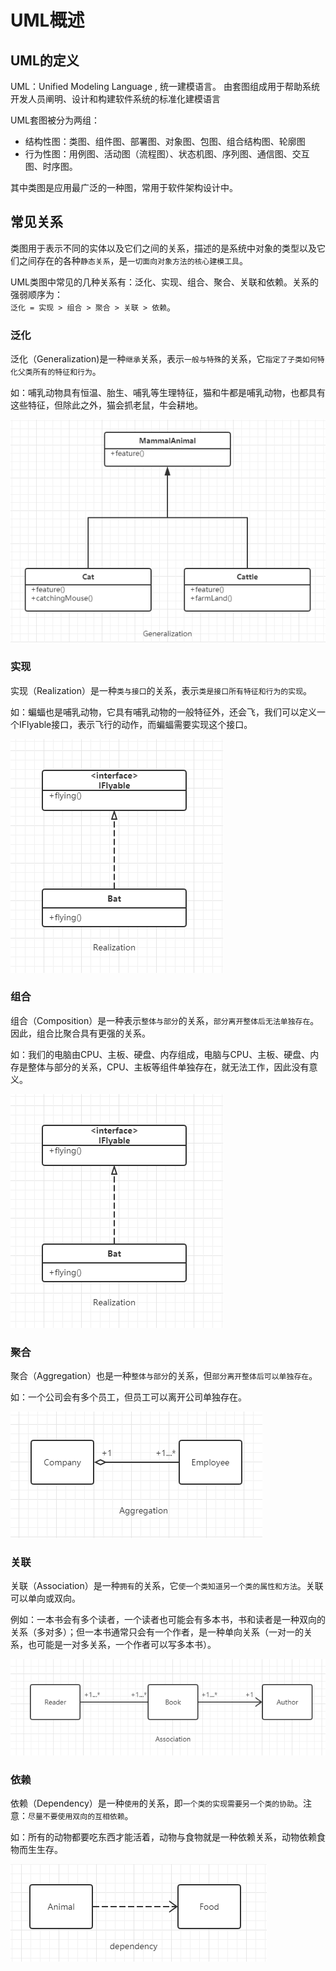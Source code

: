 # UML概述

## UML的定义

UML：Unified Modeling Language , 统一建模语言。 
由套图组成用于帮助系统开发人员阐明、设计和构建软件系统的标准化建模语言

UML套图被分为两组：
- 结构性图：类图、组件图、部署图、对象图、包图、组合结构图、轮廓图
- 行为性图：用例图、活动图（流程图）、状态机图、序列图、通信图、交互图、时序图。

其中类图是应用最广泛的一种图，常用于软件架构设计中。

## 常见关系

类图用于表示不同的实体以及它们之间的关系，描述的是系统中对象的类型以及它们之间存在的各种`静态关系`，是`一切面向对象方法的核心建模工具`。

UML类图中常见的几种关系有：泛化、实现、组合、聚合、关联和依赖。关系的强弱顺序为：  
`泛化 = 实现 > 组合 > 聚合 > 关联 > 依赖`。

### 泛化

泛化（Generalization)是一种`继承`关系，表示`一般与特殊`的关系，它`指定了子类如何特化父类所有的特征和行为`。

如：哺乳动物具有恒温、胎生、哺乳等生理特征，猫和牛都是哺乳动物，也都具有这些特征，但除此之外，猫会抓老鼠，牛会耕地。

![泛化](./imgs/generalization.png)


### 实现

实现（Realization）是一种`类与接口`的关系，表示`类是接口所有特征和行为的实现`。

如：蝙蝠也是哺乳动物，它具有哺乳动物的一般特征外，还会飞，我们可以定义一个IFlyable接口，表示飞行的动作，而蝙蝠需要实现这个接口。

![实现](./imgs/realization.png)

### 组合

组合（Composition）是一种表示`整体与部分`的关系，`部分离开整体后无法单独存在`。因此，组合比聚合具有更强的关系。

如：我们的电脑由CPU、主板、硬盘、内存组成，电脑与CPU、主板、硬盘、内存是整体与部分的关系，CPU、主板等组件单独存在，就无法工作，因此没有意义。

![实现](./imgs/realization.png)


### 聚合

聚合（Aggregation）也是一种`整体与部分`的关系，但`部分离开整体后可以单独存在`。

如：一个公司会有多个员工，但员工可以离开公司单独存在。

![实现](./imgs/aggregation.png)


### 关联

关联（Association）是一种`拥有`的关系，它`使一个类知道另一个类的属性和方法`。关联可以单向或双向。

例如：一本书会有多个读者，一个读者也可能会有多本书，书和读者是一种双向的关系（多对多）；但一本书通常只会有一个作者，是一种单向关系（一对一的关系，也可能是一对多关系，一个作者可以写多本书）。

![实现](./imgs/association.png)


### 依赖

依赖（Dependency）是一种`使用`的关系，即`一个类的实现需要另一个类的协助`。注意：`尽量不要使用双向的互相依赖`。

如：所有的动物都要吃东西才能活着，动物与食物就是一种依赖关系，动物依赖食物而生生存。

![实现](./imgs/dependency.png)